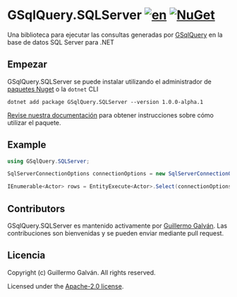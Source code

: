 # GSqlQuery.SQLServer [![en](https://img.shields.io/badge/lang-en-red.svg)](./README.md) [![NuGet](https://img.shields.io/nuget/v/GSqlQuery.SQLServer.svg)](https://www.nuget.org/packages/GSqlQuery.SQLServer)

Una biblioteca para ejecutar las consultas generadas por [GSqlQuery](https://github.com/guillermo-galvan/GSqlQuery) en la base de datos SQL Server para .NET

## Empezar

GSqlQuery.SQLServer se puede instalar utilizando el administrador de [paquetes Nuget](https://www.nuget.org/packages/GSqlQuery.SQLServer) o la `dotnet` CLI

```shell
dotnet add package GSqlQuery.SQLServer --version 1.0.0-alpha.1
```

[Revise nuestra documentación](./docs/es/Config.md) para obtener instrucciones sobre cómo utilizar el paquete.

## Example

```csharp
using GSqlQuery.SQLServer;

SqlServerConnectionOptions connectionOptions = new SqlServerConnectionOptions("<connectionString>");

IEnumerable<Actor> rows = EntityExecute<Actor>.Select(connectionOptions).Build().Execute();
```

## Contributors

GSqlQuery.SQLServer es mantenido activamente por [Guillermo Galván](https://github.com/guillermo-galvan). Las contribuciones son bienvenidas y se pueden enviar mediante pull request.

## Licencia

Copyright (c) Guillermo Galván. All rights reserved.

Licensed under the [Apache-2.0 license](./LICENSE).
